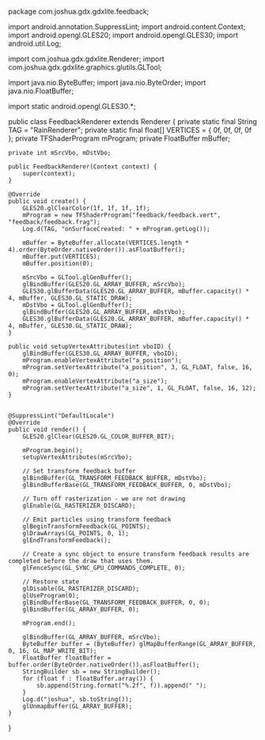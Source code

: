 package com.joshua.gdx.gdxlite.feedback;

import android.annotation.SuppressLint;
import android.content.Context;
import android.opengl.GLES20;
import android.opengl.GLES30;
import android.util.Log;

import com.joshua.gdx.gdxlite.Renderer;
import com.joshua.gdx.gdxlite.graphics.glutils.GLTool;

import java.nio.ByteBuffer;
import java.nio.ByteOrder;
import java.nio.FloatBuffer;

import static android.opengl.GLES30.*;

public class FeedbackRenderer extends Renderer {
    private static final String TAG = "RainRenderer";
    private static final float[] VERTICES = {
            0f, 0f, 0f, 0f
    };
    private TFShaderProgram mProgram;
    private FloatBuffer mBuffer;

    private int mSrcVbo, mDstVbo;

    public FeedbackRenderer(Context context) {
        super(context);
    }

    @Override
    public void create() {
        GLES20.glClearColor(1f, 1f, 1f, 1f);
        mProgram = new TFShaderProgram("feedback/feedback.vert", "feedback/feedback.frag");
        Log.d(TAG, "onSurfaceCreated: " + mProgram.getLog());

        mBuffer = ByteBuffer.allocate(VERTICES.length * 4).order(ByteOrder.nativeOrder()).asFloatBuffer();
        mBuffer.put(VERTICES);
        mBuffer.position(0);

        mSrcVbo = GLTool.glGenBuffer();
        glBindBuffer(GLES20.GL_ARRAY_BUFFER, mSrcVbo);
        GLES30.glBufferData(GLES20.GL_ARRAY_BUFFER, mBuffer.capacity() * 4, mBuffer, GLES30.GL_STATIC_DRAW);
        mDstVbo = GLTool.glGenBuffer();
        glBindBuffer(GLES20.GL_ARRAY_BUFFER, mDstVbo);
        GLES30.glBufferData(GLES20.GL_ARRAY_BUFFER, mBuffer.capacity() * 4, mBuffer, GLES30.GL_STATIC_DRAW);
    }

    public void setupVertexAttributes(int vboID) {
        glBindBuffer(GLES30.GL_ARRAY_BUFFER, vboID);
        mProgram.enableVertexAttribute("a_position");
        mProgram.setVertexAttribute("a_position", 3, GL_FLOAT, false, 16, 0);
        mProgram.enableVertexAttribute("a_size");
        mProgram.setVertexAttribute("a_size", 1, GL_FLOAT, false, 16, 12);
    }


    @SuppressLint("DefaultLocale")
    @Override
    public void render() {
        GLES20.glClear(GLES20.GL_COLOR_BUFFER_BIT);

        mProgram.begin();
        setupVertexAttributes(mSrcVbo);

        // Set transform feedback buffer
        glBindBuffer(GL_TRANSFORM_FEEDBACK_BUFFER, mDstVbo);
        glBindBufferBase(GL_TRANSFORM_FEEDBACK_BUFFER, 0, mDstVbo);

        // Turn off rasterization - we are not drawing
        glEnable(GL_RASTERIZER_DISCARD);

        // Emit particles using transform feedback
        glBeginTransformFeedback(GL_POINTS);
        glDrawArrays(GL_POINTS, 0, 1);
        glEndTransformFeedback();

        // Create a sync object to ensure transform feedback results are completed before the draw that uses them.
        glFenceSync(GL_SYNC_GPU_COMMANDS_COMPLETE, 0);

        // Restore state
        glDisable(GL_RASTERIZER_DISCARD);
        glUseProgram(0);
        glBindBufferBase(GL_TRANSFORM_FEEDBACK_BUFFER, 0, 0);
        glBindBuffer(GL_ARRAY_BUFFER, 0);

        mProgram.end();

        glBindBuffer(GL_ARRAY_BUFFER, mSrcVbo);
        ByteBuffer buffer = (ByteBuffer) glMapBufferRange(GL_ARRAY_BUFFER, 0, 16, GL_MAP_WRITE_BIT);
        FloatBuffer floatBuffer = buffer.order(ByteOrder.nativeOrder()).asFloatBuffer();
        StringBuilder sb = new StringBuilder();
        for (float f : floatBuffer.array()) {
            sb.append(String.format("%.2f", f)).append(" ");
        }
        Log.d("joshua", sb.toString());
        glUnmapBuffer(GL_ARRAY_BUFFER);
    }
}
